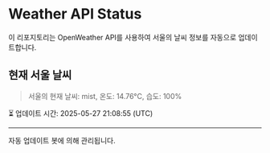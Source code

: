 
# Weather API Status

이 리포지토리는 OpenWeather API를 사용하여 서울의 날씨 정보를 자동으로 업데이트합니다.

## 현재 서울 날씨
> 서울의 현재 날씨: mist, 온도: 14.76°C, 습도: 100%

⏳ 업데이트 시간: 2025-05-27 21:08:55 (UTC)

---
자동 업데이트 봇에 의해 관리됩니다.
